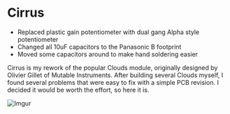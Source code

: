 # Cirrus
* Replaced plastic gain potentiometer with dual gang Alpha style potentiometer
* Changed all 10uF capacitors to the Panasonic B footprint
* Moved some capacitors around to make hand soldering easier

Cirrus is my rework of the popular Clouds module, originally designed by Olivier Gillet of Mutable Instruments. After building several Clouds myself, I found several problems that were easy to fix with a simple PCB revision. I decided it would be worth the effort, so here it is.

![Imgur](https://i.imgur.com/WNyFfvV.png)
